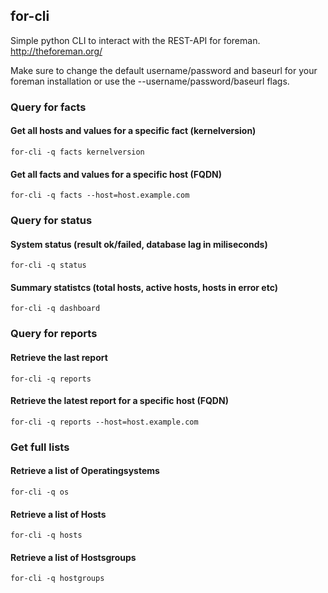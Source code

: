 ## for-cli

Simple python CLI to interact with the REST-API for foreman. http://theforeman.org/

Make sure to change the default username/password and baseurl for your foreman installation
or use the --username/password/baseurl flags.

### Query for facts

#### Get all hosts and values for a specific fact (kernelversion)

    for-cli -q facts kernelversion

#### Get all facts and values for a specific host (FQDN)

    for-cli -q facts --host=host.example.com

### Query for status

#### System status (result ok/failed, database lag in miliseconds)

    for-cli -q status

#### Summary statistcs (total hosts, active hosts, hosts in error etc)

    for-cli -q dashboard

### Query for reports

#### Retrieve the last report

    for-cli -q reports

#### Retrieve the latest report for a specific host (FQDN)

    for-cli -q reports --host=host.example.com

### Get full lists

#### Retrieve a list of Operatingsystems

    for-cli -q os

#### Retrieve a list of Hosts

    for-cli -q hosts

#### Retrieve a list of Hostsgroups

    for-cli -q hostgroups

